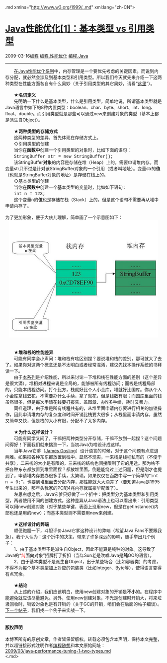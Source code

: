 <!DOCTYPE.md>
.md xmlns="http://www.w3.org/1999/..md" xml:lang="zh-CN">
<head>
<meta http-equiv="Content-Type" content="text.md; charset=utf-8" />
<meta name="generator" content="Python script by program.think@gmail.com" />
<meta name="provider" content="program-think.blogspot.com" />
<link type="text/css" rel="stylesheet" href="../../css/program-think.css" />
<title>Java性能优化[1]：基本类型 vs 引用类型 - 编程随想的博客</title>
</head>
<body>
<div id="main" style="width:100%;">
<h1><a href="../../index.md" title="回到首页">Java性能优化[1]：基本类型 vs 引用类型</a></h1>
<div class="post-info"><span class="date-header">2009-03-16</span><a href="../../tags/E7BC96E7A88B.md" class="tag">编程</a> <a href="../../tags/E7BC96E7A88B.E680A7E883BDE4BC98E58C96.md" class="tag">编程.性能优化</a> <a href="../../tags/E7BC96E7A88B.Java.md" class="tag">编程.Java</a> </div>
<hr>
<div class="post">
　　<a href="../../2009/03/java-performance-tuning-0-overview.md">在Java性能优化系列</a>中，内存管理是一个要优先考虑的关键因素。而说到内存分配，就必然会涉及到基本类型和引用类型。所以我们今天就先来介绍一下这两种类型在性能方面各自有什么奥妙（关于引用类型的其它奥妙，请看“<a href="../../2009/03/java-reference-types-detail.md">这里</a>”）。<!--program-think--><br /><br />　　★<b>名词定义</b><br />　　先明确一下什么是基本类型，什么是引用类型。简单地说，所谓基本类型就是Java语言中如下的8种内置类型：boolean、char、byte、short、int、long、float、double。而引用类型就是那些可以通过new来创建对象的类型（基本上都是派生自Object）。<br /><br />　　★<b>两种类型的存储方式</b><br />　　这两种类型的差异，首先体现在存储方式上。<br />　　◇引用类型的创建<br />　　当你在<b>函数中</b>创建一个引用类型的对象时，比如下面的语句：<br />　　<span style="font-family:Courier New;">StringBuffer str = new StringBuffer();</span><br />　　该StringBuffer<b>对象</b>的内容是存储在堆（Heap）上的，需要申请堆内存。而变量str只不过是针对该StringBuffer对象的一个引用（或者叫地址）。变量str的<b>值</b>（也就是StringBuffer对象的地址）是存储在栈上的。<br />　　◇基本类型的创建<br />　　当你在<b>函数中</b>创建一个基本类型的变量时，比如如下语句：<br />　　<span style="font-family:Courier New;">int n = 123;</span><br />　　这个变量n的<b>值</b>也是存储在栈（Stack）上的，但是这个语句不需要再从堆中申请内存了。<br /><br />为了更加形象，便于大伙儿理解，简单画了一个示意图如下：<br /><center><img src="../../images/2009/03/OgAAADfJvtKaB8finO0otLgLKBqGUQ2lYJGlzQAZCE1qUybiJ9XKK8TrbaBfFVYT1g5DbqIza3sKbsWm2MjeZM4mWoEA15jOjE1kRvoUZjXROWyVUiJ7dUWGWSBV" width="480" alt="不见图、请翻墙" /></center><br /><br />　　★<b>堆和栈的性能差异</b><br />　　可能有同学会小声问：堆和栈有啥区别捏？要说堆和栈的差别，那可就大了去了。如果你对这两个概念还是不太明白或者经常混淆，建议先找本操作系统的书拜读一下。<br />　　由于<a href="../../2009/03/java-performance-tuning-0-overview.md">本系列</a>是介绍性能，所以来讨论一下堆和栈在性能方面的差别（这个差异是很大滴）。堆相对进程来说是全局的，能够被所有线程访问；而栈是线程局部的，只能本线程访问。打个比方，栈就好比个人小金库，堆就好比国库。你从个人小金库拿钱去花，不需要办什么手续，拿了就花，但是钱数有限；而国库里面的钱虽然很多，但是每次申请花钱要打报告、盖图章、办N多手续，耗时又费力。<br />　　同样道理，由于堆是所有线程共有的，从堆里面申请内存要进行相关的加锁操作，因此申请堆内存的复杂度和时间开销比栈要大很多；从栈里面申请内存，虽然又简单又快，但是栈的大小有限，分配不了太多内存。<br /><br />　　★<b>为什么这样设计？</b><br />　　可能有同学又问了，干嘛把两种类型分开存储，干嘛不放到一起捏？这个问题问得好！下面我们就来揣测一下，当初Java为啥设计成这样。<br />　　当年Java它爹（<a href="http://en.wikipedia.org/wiki/James_Gosling" target="_blank" rel="nofollow">James Gosling</a>）设计语言的时候，对于这个问题有点进退两难。如果把各种东东都放置到栈中，显然不现实，一来栈是线程私有的（不便于共享），二来栈的大小是有限的，三来栈的结构也间接限制了它的用途。那为啥不把各种东东都放置到堆里面捏？都放堆里面，倒是能绕过上述问题，但是刚才也提到了，申请堆内存要办很多手续，太繁琐。如果仅仅在函数中写一个简单的“<span style="font-family:Courier New;">int n  = 0;</span>”，也要到堆里面去分配内存，那性能就大大滴差了（要知道Java是1995年生出来的，那年头我家的PC配4兆内存就属豪华配置了）。<br />　　左思右想之后，Java它爹只好做了一个折中：把类型分为基本类型和引用类型，两者使用不同的创建方式。这种差异从Java语法上也可以看出来：引用类型可以用new创建对象（对于某些单键，表面上没用new，但是在getInstance()内部也还是用的new）；而基本类型则不需要用new来创建。<br /><br />　　★<b>这样设计的弊端</b><br />　　顺便跑题一下，斗胆评价Java它爹这种设计的弊端（希望Java Fans不要跟我急）。我个人认为：这个折中的决策，带来了许多深远的影响，随手举出几个例子：<br />　　1、由于基本类型不是派生自Object，因此不能算是纯种的对象。这导致了Java的“<span style="color:red;">纯</span>面向对象”招牌打了折扣（当年Sun老是吹嘘Java是<b>纯</b>OO的语言）。<br />　　2、由于基本类型不是派生自Object，出于某些场合（比如容器类）的考虑，不得不为每个基本类型加上对应的包装类（比如Integer、Byte等），使得语言变得有点冗余。<br /><br />　　★<b>结论</b><br />　　从上述的介绍，我们应该明白，使用new创建对象的开销是<b>不小</b>的。在程序中能避免就应该尽量避免。另外，使用new创建对象，不光是创建时开销大，将来垃圾回收时，销毁对象也是有开销的（关于GC的开销，咱们会在后面的帖子细谈）。<a href="../../2009/03/java-performance-tuning-2-string.md">下一个帖子</a>，我们找一个例子来实战一下。<div class="blogger-post-footer">
</div>
<hr>
<div class="copyright">
<h4>版权声明</h4>
本博客所有的原创文章，作者皆保留版权。转载必须包含本声明，保持本文完整，并以超链接形式注明作者<a href="mailto:program.think@gmail.com">编程随想</a>和本文原始网址：<br>
<a href="2009/03/java-performance-tuning-1-two-types.md">2009/03/java-performance-tuning-1-two-types.md</a>
</div>
</div>
</body>
<.md>
